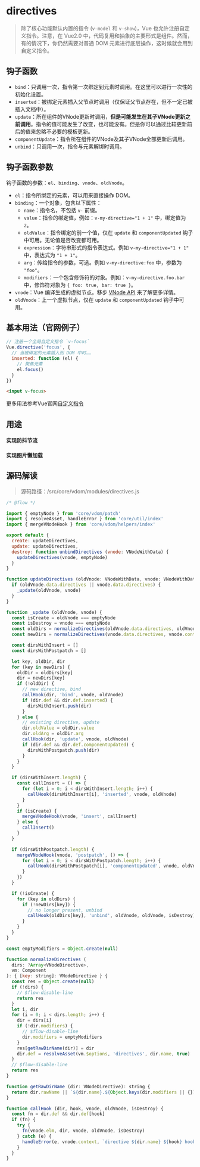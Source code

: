 # directives

> 除了核心功能默认内置的指令 (`v-model` 和 `v-show`)，Vue 也允许注册自定义指令。注意，在 Vue2.0 中，代码复用和抽象的主要形式是组件。然而，有的情况下，你仍然需要对普通 DOM 元素进行底层操作，这时候就会用到自定义指令。

## 钩子函数

* `bind`：只调用一次，指令第一次绑定到元素时调用。在这里可以进行一次性的初始化设置。
* `inserted`：被绑定元素插入父节点时调用（仅保证父节点存在，但不一定已被插入文档中）。
* `update`：所在组件的VNode更新时调用，**但是可能发生在其子VNode更新之前调用**。指令的值可能发生了改变，也可能没有。但是你可以通过比较更新前后的值来忽略不必要的模板更新。
* `componentUpdate`：指令所在组件的VNode及其子VNode全部更新后调用。
* `unbind`：只调用一次，指令与元素解绑时调用。

## 钩子函数参数

钩子函数的参数：`el`、`binding`、`vnode`、`oldVnode`。

- `el`：指令所绑定的元素，可以用来直接操作 DOM。
- `binding`：一个对象，包含以下属性：
  - `name`：指令名，不包括 `v-` 前缀。
  - `value`：指令的绑定值，例如：`v-my-directive="1 + 1"` 中，绑定值为 `2`。
  - `oldValue`：指令绑定的前一个值，仅在 `update` 和 `componentUpdated` 钩子中可用。无论值是否改变都可用。
  - `expression`：字符串形式的指令表达式。例如 `v-my-directive="1 + 1"` 中，表达式为 `"1 + 1"`。
  - `arg`：传给指令的参数，可选。例如 `v-my-directive:foo` 中，参数为 `"foo"`。
  - `modifiers`：一个包含修饰符的对象。例如：`v-my-directive.foo.bar` 中，修饰符对象为 `{ foo: true, bar: true }`。
- `vnode`：Vue 编译生成的虚拟节点。移步 [VNode API](https://cn.vuejs.org/v2/api/#VNode-接口) 来了解更多详情。
- `oldVnode`：上一个虚拟节点，仅在 `update` 和 `componentUpdated` 钩子中可用。

## 基本用法（官网例子）

```js
// 注册一个全局自定义指令 `v-focus`
Vue.directive('focus', {
  // 当被绑定的元素插入到 DOM 中时……
  inserted: function (el) {
    // 聚焦元素
    el.focus()
  }
})
```

```html
<input v-focus>
```

更多用法参考Vue官网[自定义指令](https://cn.vuejs.org/v2/guide/custom-directive.html)

## 用途

#### 实现防抖节流

#### 实现图片懒加载

## 源码解读

> 源码路径：/src/core/vdom/modules/directives.js

```js
/* @flow */

import { emptyNode } from 'core/vdom/patch'
import { resolveAsset, handleError } from 'core/util/index'
import { mergeVNodeHook } from 'core/vdom/helpers/index'

export default {
  create: updateDirectives,
  update: updateDirectives,
  destroy: function unbindDirectives (vnode: VNodeWithData) {
    updateDirectives(vnode, emptyNode)
  }
}

function updateDirectives (oldVnode: VNodeWithData, vnode: VNodeWithData) {
  if (oldVnode.data.directives || vnode.data.directives) {
    _update(oldVnode, vnode)
  }
}

function _update (oldVnode, vnode) {
  const isCreate = oldVnode === emptyNode
  const isDestroy = vnode === emptyNode
  const oldDirs = normalizeDirectives(oldVnode.data.directives, oldVnode.context)
  const newDirs = normalizeDirectives(vnode.data.directives, vnode.context)

  const dirsWithInsert = []
  const dirsWithPostpatch = []

  let key, oldDir, dir
  for (key in newDirs) {
    oldDir = oldDirs[key]
    dir = newDirs[key]
    if (!oldDir) {
      // new directive, bind
      callHook(dir, 'bind', vnode, oldVnode)
      if (dir.def && dir.def.inserted) {
        dirsWithInsert.push(dir)
      }
    } else {
      // existing directive, update
      dir.oldValue = oldDir.value
      dir.oldArg = oldDir.arg
      callHook(dir, 'update', vnode, oldVnode)
      if (dir.def && dir.def.componentUpdated) {
        dirsWithPostpatch.push(dir)
      }
    }
  }

  if (dirsWithInsert.length) {
    const callInsert = () => {
      for (let i = 0; i < dirsWithInsert.length; i++) {
        callHook(dirsWithInsert[i], 'inserted', vnode, oldVnode)
      }
    }
    if (isCreate) {
      mergeVNodeHook(vnode, 'insert', callInsert)
    } else {
      callInsert()
    }
  }

  if (dirsWithPostpatch.length) {
    mergeVNodeHook(vnode, 'postpatch', () => {
      for (let i = 0; i < dirsWithPostpatch.length; i++) {
        callHook(dirsWithPostpatch[i], 'componentUpdated', vnode, oldVnode)
      }
    })
  }

  if (!isCreate) {
    for (key in oldDirs) {
      if (!newDirs[key]) {
        // no longer present, unbind
        callHook(oldDirs[key], 'unbind', oldVnode, oldVnode, isDestroy)
      }
    }
  }
}

const emptyModifiers = Object.create(null)

function normalizeDirectives (
  dirs: ?Array<VNodeDirective>,
  vm: Component
): { [key: string]: VNodeDirective } {
  const res = Object.create(null)
  if (!dirs) {
    // $flow-disable-line
    return res
  }
  let i, dir
  for (i = 0; i < dirs.length; i++) {
    dir = dirs[i]
    if (!dir.modifiers) {
      // $flow-disable-line
      dir.modifiers = emptyModifiers
    }
    res[getRawDirName(dir)] = dir
    dir.def = resolveAsset(vm.$options, 'directives', dir.name, true)
  }
  // $flow-disable-line
  return res
}

function getRawDirName (dir: VNodeDirective): string {
  return dir.rawName || `${dir.name}.${Object.keys(dir.modifiers || {}).join('.')}`
}

function callHook (dir, hook, vnode, oldVnode, isDestroy) {
  const fn = dir.def && dir.def[hook]
  if (fn) {
    try {
      fn(vnode.elm, dir, vnode, oldVnode, isDestroy)
    } catch (e) {
      handleError(e, vnode.context, `directive ${dir.name} ${hook} hook`)
    }
  }
}

```

